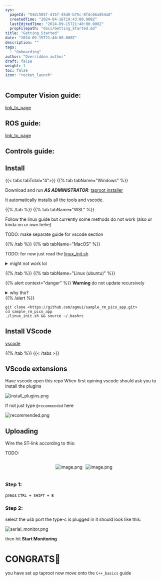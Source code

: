 ```yaml
---
sys:
  pageId: "54dc585f-d15f-45d0-b75c-8fdc66a854a8"
  createdTime: "2024-04-16T19:43:00.000Z"
  lastEditedTime: "2024-09-15T21:40:00.000Z"
  propFilepath: "docs/Getting_Started.md"
title: "Getting_Started"
date: "2024-09-15T21:40:00.000Z"
description: ""
tags:
  - "Onboarding"
author: "Overridden author"
draft: false
weight: 1
toc: false
icon: "rocket_launch"
---
```


## Computer Vision guide:

[link_to_page](86d45bc0-388b-4d26-8848-44f255f73d0e)

## ROS guide:

[link_to_page](3c76c1de-ec8f-46d6-8b0a-294005edc2d5)

## Controls guide:

## Install

{{< tabs tabTotal="4">}}
{{% tab tabName="Windows" %}}

Download and run _**AS ADMINISTRATOR**_: [taproot installer](https://github.com/Thornbots/TeachingFreshies/releases/tag/1.0)

It automatically installs all the tools and vscode.

{{% /tab %}}
{{% tab tabName="WSL" %}}

Follow the linux guide but currently some methods do not work (also ur kinda on ur own hehe)

TODO: make separate guide for vscode section

{{% /tab %}}
{{% tab tabName="MacOS" %}}

TODO: for now just read the [linux_init.sh](https://github.com/agmui/sample_rm_pico_app/blob/main/linux_init.sh)

<details>
<summary>might not work lol</summary>

`brew install libusb pkg-config`

Next install: [vscode](https://code.visualstudio.com/Download)

</details>

{{% /tab %}}
{{% tab tabName="Linux (ubuntu)" %}}

{{% alert context="danger" %}}
**Warning** do not update recursively
<details>
<summary>why tho?</summary>
There are some submodules that may go on for a while (like tinyusb) and I highly
recommend you don't need to get them.
If you want to see what submodules I update just look in `linux_init.sh`
</details>
{{% /alert %}}

```shell
git clone <https://github.com/agmui/sample_rm_pico_app.git>
cd sample_rm_pico_app
./linux_init.sh && source ~/.bashrc
```

## Install VScode

[vscode](https://code.visualstudio.com/Download)

{{% /tab %}}
{{< /tabs >}}

## VScode extensions

Have vscode open this repo
When first opining vscode should ask you to install the plugins

![install_plugins.png](https://prod-files-secure.s3.us-west-2.amazonaws.com/d518164a-d88e-44d1-a4ee-3adb3bd8bce0/89bd30f0-1825-4e77-867b-0a41ce370880/install_plugins.png?X-Amz-Algorithm=AWS4-HMAC-SHA256&X-Amz-Content-Sha256=UNSIGNED-PAYLOAD&X-Amz-Credential=ASIAZI2LB46645KA2ZJ6%2F20250204%2Fus-west-2%2Fs3%2Faws4_request&X-Amz-Date=20250204T200826Z&X-Amz-Expires=3600&X-Amz-Security-Token=IQoJb3JpZ2luX2VjEBwaCXVzLXdlc3QtMiJIMEYCIQDF6KlxeFoBVvnBYVpH%2Bz25ETBwA7Dfv3FTyNzAnwMlsgIhALvMvfxiZyZwQ6r1GQw2mKYrFfazdp9729%2BoFKNm2GpjKv8DCDUQABoMNjM3NDIzMTgzODA1Igyz0cUIXo%2FrN2XhZYoq3AM34VjWkS9mcsiucA9NBjff4YaPFNPR1%2BGkxw70Vlx5V4vDj379ekWG%2FeI15apgGrvJQkkLW7cIU%2F%2BFSUUO1CDhQrb1GaYgq%2BRqeMjBdlq7gnTVsbsL980SZH7JjsDkfLdCmRuvGzRs79x7kHAXz%2BfwpjsFcekJP1VtJH6IxtlVwuhHtdBj14vydlc84JsyQQk8Pgxtmr520J0u6iYryv6%2B43Uq3mRW26f3q9gKUImNOgEpCOUCsFdzvCxK2wTuuEtrQN5Ze%2FG7vq8L%2FV6gvN4JMBzaKiQzGOwPt1cn8DXpn%2F6QEJSF9Gl1y%2F3KRxJLL0hYcQX8KkwSNOhxZ670noPQp15fX%2BHTGTUBjH0wiD0wUpdXNao%2BZYr%2FWaEQDP20DZB3GwArfPkl3bZ7cqJt58FaMlXZvxHy8e9xAJVRMe84mdyeanPK7G9TW%2BFO%2FcpuBjZeORIxk1zf%2B9uLRpbIc34Z9qrVwYBYCZtdK4XWXJwdwN3sks3qSWSTopoF%2F5fxX%2FPoMzT1m1ZS2gmzTHJt4tBXFTbLI2C%2BrvoFjB6iWhn9xA5sC7HKQ%2BxJ8w5GLwz6hVgEUwB8XnycPHFu6IqOLEA4JSp1WsHu2QkRqx3XXUfM9z5LBwCXTeVdRLyXbTDj3om9BjqkATjxN42AcOJeBLUFn6xlNDsmza61Jq2kgSYGlXc8ZaovuHe0hWKuZYlL6kKoMUoOngjN4MDYH0Ac88z%2FvZ7SEDSYAPzQuNGy2ZlBJJrYA%2BKPcPnqVkniBg8GUMMsHv4EIb2HD3Q7eTK%2Filsbt4%2FCwtsKBaOmbnjmPS3YdJfS9Uiw26%2B0XfjFhJmYR5%2FDfEJ%2F68RFusvFue%2B1kuX0cX%2BtHnsdWP1R&X-Amz-Signature=974fed031f7a89f4c8b22f6388b3f4b24977c4c6f036a2b9371836f82a9ef641&X-Amz-SignedHeaders=host&x-id=GetObject)

If not just type `@recommended` here  

![recommended.png](https://prod-files-secure.s3.us-west-2.amazonaws.com/d518164a-d88e-44d1-a4ee-3adb3bd8bce0/61e661e9-5d85-4dfc-be0d-8d2097a5e793/recommended.png?X-Amz-Algorithm=AWS4-HMAC-SHA256&X-Amz-Content-Sha256=UNSIGNED-PAYLOAD&X-Amz-Credential=ASIAZI2LB46645KA2ZJ6%2F20250204%2Fus-west-2%2Fs3%2Faws4_request&X-Amz-Date=20250204T200826Z&X-Amz-Expires=3600&X-Amz-Security-Token=IQoJb3JpZ2luX2VjEBwaCXVzLXdlc3QtMiJIMEYCIQDF6KlxeFoBVvnBYVpH%2Bz25ETBwA7Dfv3FTyNzAnwMlsgIhALvMvfxiZyZwQ6r1GQw2mKYrFfazdp9729%2BoFKNm2GpjKv8DCDUQABoMNjM3NDIzMTgzODA1Igyz0cUIXo%2FrN2XhZYoq3AM34VjWkS9mcsiucA9NBjff4YaPFNPR1%2BGkxw70Vlx5V4vDj379ekWG%2FeI15apgGrvJQkkLW7cIU%2F%2BFSUUO1CDhQrb1GaYgq%2BRqeMjBdlq7gnTVsbsL980SZH7JjsDkfLdCmRuvGzRs79x7kHAXz%2BfwpjsFcekJP1VtJH6IxtlVwuhHtdBj14vydlc84JsyQQk8Pgxtmr520J0u6iYryv6%2B43Uq3mRW26f3q9gKUImNOgEpCOUCsFdzvCxK2wTuuEtrQN5Ze%2FG7vq8L%2FV6gvN4JMBzaKiQzGOwPt1cn8DXpn%2F6QEJSF9Gl1y%2F3KRxJLL0hYcQX8KkwSNOhxZ670noPQp15fX%2BHTGTUBjH0wiD0wUpdXNao%2BZYr%2FWaEQDP20DZB3GwArfPkl3bZ7cqJt58FaMlXZvxHy8e9xAJVRMe84mdyeanPK7G9TW%2BFO%2FcpuBjZeORIxk1zf%2B9uLRpbIc34Z9qrVwYBYCZtdK4XWXJwdwN3sks3qSWSTopoF%2F5fxX%2FPoMzT1m1ZS2gmzTHJt4tBXFTbLI2C%2BrvoFjB6iWhn9xA5sC7HKQ%2BxJ8w5GLwz6hVgEUwB8XnycPHFu6IqOLEA4JSp1WsHu2QkRqx3XXUfM9z5LBwCXTeVdRLyXbTDj3om9BjqkATjxN42AcOJeBLUFn6xlNDsmza61Jq2kgSYGlXc8ZaovuHe0hWKuZYlL6kKoMUoOngjN4MDYH0Ac88z%2FvZ7SEDSYAPzQuNGy2ZlBJJrYA%2BKPcPnqVkniBg8GUMMsHv4EIb2HD3Q7eTK%2Filsbt4%2FCwtsKBaOmbnjmPS3YdJfS9Uiw26%2B0XfjFhJmYR5%2FDfEJ%2F68RFusvFue%2B1kuX0cX%2BtHnsdWP1R&X-Amz-Signature=3705d68d6071c1ed0c3d31d1fba14c671a5ce20284670cb06aedfc60af59e57a&X-Amz-SignedHeaders=host&x-id=GetObject)

## Uploading

Wire the ST-link according to this:

TODO:

<div style="display: flex;flex-direction: row; column-gap:10px; max-width: 630px;justify-content: center;">
<div>

![image.png](https://prod-files-secure.s3.us-west-2.amazonaws.com/d518164a-d88e-44d1-a4ee-3adb3bd8bce0/210ecb78-1116-4d7b-b9b7-2292f66fa2c2/image.png?X-Amz-Algorithm=AWS4-HMAC-SHA256&X-Amz-Content-Sha256=UNSIGNED-PAYLOAD&X-Amz-Credential=ASIAZI2LB4663Q2YAPL5%2F20250204%2Fus-west-2%2Fs3%2Faws4_request&X-Amz-Date=20250204T200835Z&X-Amz-Expires=3600&X-Amz-Security-Token=IQoJb3JpZ2luX2VjEBwaCXVzLXdlc3QtMiJGMEQCIB92zN2d0g3l6xujm6ON7H%2Ba33yV2OuuiYlUCgCXLtAsAiAVhK3z3IgdZxGFsXa15FbVoihsmUcT2kGVCTSkSEJc2yr%2FAwg1EAAaDDYzNzQyMzE4MzgwNSIMinmgfVlWrtM45yB2KtwDJhc2K%2BkV58lhfMRXHjgpM93ZjW5haUriyeJ0HaVo6xszCbgVQGTuM0N7%2FmApVXriupHXdbDiOpO5FpFiwHg451OX6d45BxoZxAeHm1P1b5l5OzRTxYVgIRlm9RfGs1nROUh7XSqn9Yh1f4GzIeRkbe6MLRjFFYxm81S%2BU8mOrQUjhjZpWWWyCT8QodfOwqhONDqOk%2B%2FGygB1qAAL0zhDMm0FxKoPJfREmM6lK4Y88Wit5boPb0VvIv1QA4mCFMO2luzgCjvQTzW2uJs%2BcG9rgTCblH6vE5TOxNo23h%2B1NZGR%2FaRe%2FCvyNcfoR9ZpOApWk8x%2FtMlxmK6QJTuYHcwwfWLYN594lALYLOKhsPuteyT0aMt23SH2HJeuTAi1DdzSx9WMIGEbt30KkSfGr6N4Matz7uYzTozjIQv%2BCWjLM20GB7uBx%2Bxy4kP3nY%2F2bGlSoyOQBN8pzqbkFo6K26jpGaVJXFfCEN3p1wa0rU2L00melO6BNUpkJfaYL5Hf1sMQA9JSZFij46nUUbhl%2FlB8QcYonKwiW%2FgEAjc7XI4yMShbdbD2TJQYQmUth4Y9H64ZH9p7Fqtk8FKELYD8UhTzA87WVLU13dQngW8opb17KdA1KprtKRb14C8dD30wx96JvQY6pgGyABkeyP84U1KsdlGuzeSuw%2F%2FBZD0AgnmUCRE7B3XLM6ZaHJGsu58XTJWxme16WUmeU%2BRgiYgiKYRHa0c0agStO1%2FIY%2BNPs%2FhDI3Ws6q0eRD9enw3P8kaJTldac6B6gnFTj%2FH7N9ffxjuTng4ofuXXp%2BU9uGy9zdR4CAaWdjo3quskhn9MIeSI1X2p1NzSn8TbYmjMDlcy%2F%2BqyxfxASpGHdlUZiN6z&X-Amz-Signature=ca18aa861c8e981377786e6cfb7de86072fb440b989ef110fcec07e81ea9a219&X-Amz-SignedHeaders=host&x-id=GetObject)

</div>
<div>

![image.png](https://prod-files-secure.s3.us-west-2.amazonaws.com/d518164a-d88e-44d1-a4ee-3adb3bd8bce0/33a0fd0f-8ca6-4a86-8e09-26e95ded1fff/image.png?X-Amz-Algorithm=AWS4-HMAC-SHA256&X-Amz-Content-Sha256=UNSIGNED-PAYLOAD&X-Amz-Credential=ASIAZI2LB466YXBOLI2V%2F20250204%2Fus-west-2%2Fs3%2Faws4_request&X-Amz-Date=20250204T200835Z&X-Amz-Expires=3600&X-Amz-Security-Token=IQoJb3JpZ2luX2VjEBwaCXVzLXdlc3QtMiJHMEUCIHdgUuG1in4YgXmES1Ubl5r25VT90doCeFCiClxZfOi5AiEAySQZyWtscrkKdP4wJt1gcljejNOVTYkPefIq2yxSuEsq%2FwMINRAAGgw2Mzc0MjMxODM4MDUiDLaXMYY%2B6MhD8455pyrcAxdp1ZKPQGFYbE7tNNwlfHSdCMhomXTwSp1l4RjOm94%2BMeVIVhNn8me44gRis61N7X3w5HZGUj7O4AgvbhR4LJEsQOMwf4yR%2FW%2FpMeAIGtIkUt4efFCffHltieEwfOvBQ6Z6m7rIa0r5HJYPLdpDULWFPU8W8nJAcfBHBeDz2zgWwigZCwVzZWhgJE7v%2BRWaIt5ZWkJPZ%2FMmuf%2FL%2Bn6K3JjylN9U9E7IlJEnqN79YTy0lPi3wsIUWGWWiy2LhDUI6nWeJukib4zpvHD3vS6c9pbOaXJMWBHM%2BjG9CPYJjl97XnQ195bhybxnBOX%2FnAeRhW52%2FUpGPy%2Bvt1Y9GFLIiAg5MDrhOtXLMR5o%2BS9Htfcs6DbUIsp6ibXP926GkKsTl5ZRdF1QvBjtfI4cFxuX%2BpfMwsfUpUUKqh%2BOJ5rA8EU4rerj7z2VWGLjl0Tk3%2BCX%2FBdGHJnO43KhU6uG1AW5N%2BueCoyKccqMgtjLGh75jTDgeYC%2BdKpH08hXDpcDTTOXNENHYrqolx5Epo26%2BXWEIX1NvIdw6HsCyFYvQzaCbDepu9XSEIWk2yCcVS6NlAxlppRHn0fhfGwspTV558elvktIehToahro37NRSkyB8tnanFZiMSh9vy2TyXnrMOHeib0GOqUBTbXo%2FqvdOueZgwPYZqPj6Jro1jSnPyeQrrS%2BcXKynZ9cwi%2B1QRA%2BRVvrvRrnukD1XhJof%2BqkjnoALem7bnh%2BMbCVcMta3eVKW3uiVZIY8H4BeEzP3PMWSrH98cMh4XKCE%2F3Hx8JC0jRO08cv3CEzLyBQ8srM8PEwrOwj%2B8n16e3qUCGfhdBPC3WJ3FxbtUwQeyxE9J8qclDFt1D08eAfSkEMFGoK&X-Amz-Signature=d291691cf4cce6fb624725476946bf319468b750b2ffdce33a7ed005acb51d0d&X-Amz-SignedHeaders=host&x-id=GetObject)

</div>
</div>

### Step 1:

press `CTRL + SHIFT + B`

### Step 2:

select the usb port the type-c is plugged in it should look like this:

![serial_monitor.png](https://prod-files-secure.s3.us-west-2.amazonaws.com/d518164a-d88e-44d1-a4ee-3adb3bd8bce0/f03f4774-05d4-4393-b6a0-d5efb6d315ab/serial_monitor.png?X-Amz-Algorithm=AWS4-HMAC-SHA256&X-Amz-Content-Sha256=UNSIGNED-PAYLOAD&X-Amz-Credential=ASIAZI2LB46645KA2ZJ6%2F20250204%2Fus-west-2%2Fs3%2Faws4_request&X-Amz-Date=20250204T200826Z&X-Amz-Expires=3600&X-Amz-Security-Token=IQoJb3JpZ2luX2VjEBwaCXVzLXdlc3QtMiJIMEYCIQDF6KlxeFoBVvnBYVpH%2Bz25ETBwA7Dfv3FTyNzAnwMlsgIhALvMvfxiZyZwQ6r1GQw2mKYrFfazdp9729%2BoFKNm2GpjKv8DCDUQABoMNjM3NDIzMTgzODA1Igyz0cUIXo%2FrN2XhZYoq3AM34VjWkS9mcsiucA9NBjff4YaPFNPR1%2BGkxw70Vlx5V4vDj379ekWG%2FeI15apgGrvJQkkLW7cIU%2F%2BFSUUO1CDhQrb1GaYgq%2BRqeMjBdlq7gnTVsbsL980SZH7JjsDkfLdCmRuvGzRs79x7kHAXz%2BfwpjsFcekJP1VtJH6IxtlVwuhHtdBj14vydlc84JsyQQk8Pgxtmr520J0u6iYryv6%2B43Uq3mRW26f3q9gKUImNOgEpCOUCsFdzvCxK2wTuuEtrQN5Ze%2FG7vq8L%2FV6gvN4JMBzaKiQzGOwPt1cn8DXpn%2F6QEJSF9Gl1y%2F3KRxJLL0hYcQX8KkwSNOhxZ670noPQp15fX%2BHTGTUBjH0wiD0wUpdXNao%2BZYr%2FWaEQDP20DZB3GwArfPkl3bZ7cqJt58FaMlXZvxHy8e9xAJVRMe84mdyeanPK7G9TW%2BFO%2FcpuBjZeORIxk1zf%2B9uLRpbIc34Z9qrVwYBYCZtdK4XWXJwdwN3sks3qSWSTopoF%2F5fxX%2FPoMzT1m1ZS2gmzTHJt4tBXFTbLI2C%2BrvoFjB6iWhn9xA5sC7HKQ%2BxJ8w5GLwz6hVgEUwB8XnycPHFu6IqOLEA4JSp1WsHu2QkRqx3XXUfM9z5LBwCXTeVdRLyXbTDj3om9BjqkATjxN42AcOJeBLUFn6xlNDsmza61Jq2kgSYGlXc8ZaovuHe0hWKuZYlL6kKoMUoOngjN4MDYH0Ac88z%2FvZ7SEDSYAPzQuNGy2ZlBJJrYA%2BKPcPnqVkniBg8GUMMsHv4EIb2HD3Q7eTK%2Filsbt4%2FCwtsKBaOmbnjmPS3YdJfS9Uiw26%2B0XfjFhJmYR5%2FDfEJ%2F68RFusvFue%2B1kuX0cX%2BtHnsdWP1R&X-Amz-Signature=0d88dfa43b993604259de5c288e7a6afd3c7bbd723dbe36e8bcd000b1a74f548&X-Amz-SignedHeaders=host&x-id=GetObject)

then hit **Start Monitoring**

# CONGRATS🎉

you have set up taproot now move onto the `C++_basics` guide

